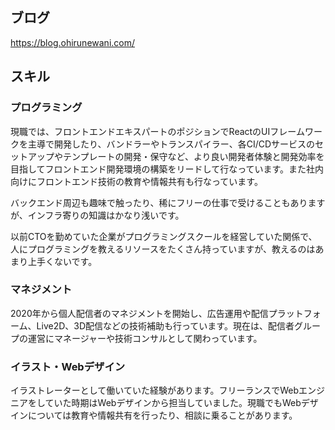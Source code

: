 ## ブログ

https://blog.ohirunewani.com/

## スキル

### プログラミング

現職では、フロントエンドエキスパートのポジションでReactのUIフレームワークを主導で開発したり、バンドラーやトランスパイラー、各CI/CDサービスのセットアップやテンプレートの開発・保守など、より良い開発者体験と開発効率を目指してフロントエンド開発環境の構築をリードして行なっています。また社内向けにフロントエンド技術の教育や情報共有も行なっています。

バックエンド周辺も趣味で触ったり、稀にフリーの仕事で受けることもありますが、インフラ寄りの知識はかなり浅いです。

以前CTOを勤めていた企業がプログラミングスクールを経営していた関係で、人にプログラミングを教えるリソースをたくさん持っていますが、教えるのはあまり上手くないです。

### マネジメント

2020年から個人配信者のマネジメントを開始し、広告運用や配信プラットフォーム、Live2D、3D配信などの技術補助も行っています。現在は、配信者グループの運営にマネージャーや技術コンサルとして関わっています。

### イラスト・Webデザイン

イラストレーターとして働いていた経験があります。フリーランスでWebエンジニアをしていた時期はWebデザインから担当していました。現職でもWebデザインについては教育や情報共有を行ったり、相談に乗ることがあります。

